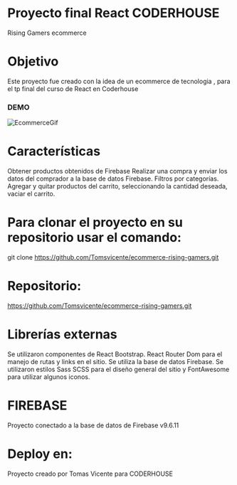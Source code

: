 # Proyecto final React CODERHOUSE 

Rising Gamers ecommerce

# Objetivo

Este proyecto fue creado con la idea de un ecommerce de tecnologia , para el tp final del curso de React en Coderhouse

### DEMO

![EcommerceGif](RisingGamers.gif)

# Características

Obtener productos obtenidos de Firebase Realizar una compra y enviar los datos del comprador a la base de datos Firebase. Filtros por categorías. Agregar y quitar productos del carrito, seleccionando la cantidad deseada, vaciar el carrito. 

# Para clonar el proyecto en su repositorio usar el comando: 

git clone https://github.com/Tomsvicente/ecommerce-rising-gamers.git

# Repositorio: 

https://github.com/Tomsvicente/ecommerce-rising-gamers.git

# Librerías externas

Se utilizaron componentes de React Bootstrap. React Router Dom para el manejo de rutas y links en el sitio. Se utiliza la base de datos Firebase. Se utilizaron estilos Sass SCSS para el diseño general del sitio y FontAwesome para utilizar algunos iconos.

# FIREBASE
Proyecto conectado a la base de datos de Firebase v9.6.11

# Deploy en:

Proyecto creado por Tomas Vicente para CODERHOUSE